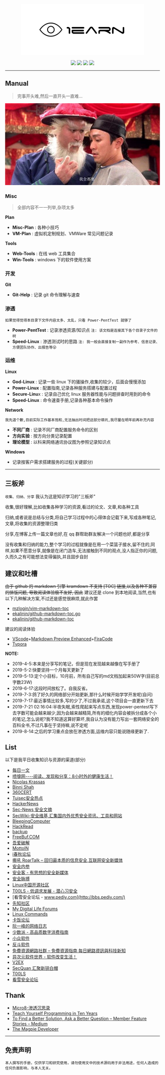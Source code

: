 <p align="center">
    <img src=".//img/logo.png">
</p>

<p align="center">
    <img src="https://img.shields.io/badge/Category-knowledge-red.svg">
    <img src="https://img.shields.io/badge/Branch-master-yellow.svg?longCache=true">
    <img src="https://img.shields.io/github/commit-activity/w/No-Github/1earn.svg?style=popout">
    <img src="https://img.shields.io/github/last-commit/No-Github/1earn.svg?style=popout">
</p>

---

## Manual

> 完事开头难,然后一直开头一直难...

<p align="center">
    <img src=".//img/readme.jpg">
</p>

### Misc

> 全部内容不一一列举,杂项太多

**Plan**
- **Misc-Plan** : 各种小技巧
- **VM-Plan** : 虚拟机定制规划、VMWare 常见问题记录

**Tools**
- **Web-Tools** : 在线 web 工具集合
- **Win-Tools** : windows 下的软件使用方案

### 开发

**Git**
- **Git-Help** : 记录 git 命令理解与速查

### 渗透
`如果觉得觉得本目录下文件内容太多、太乱，只看 Power-PentTest 就够了`

- **Power-PentTest** : 记录渗透资源/知识点 `注: 该文档是连接其下各个目录子文件的树`
- **Speed-Linux** : 渗透测试时的思路 `注: 我一般会直接复制一副作为参考、信息记录、方便团队协作、出报告等😜`

### 运维

**Linux**
- **God-Linux** : 记录一些 linux 下的骚操作,收集的较少，后面会慢慢添加
- **Power-Linux** : 配置指南,记录各种服务搭建与配置过程
- **Secure-Linu**x : 记录自己优化 linux 服务器性能与问题排查时用到的命令
- **Speed-Linux** : 命令速查手册,记录各种基本命令操作

**Network**

`我先道个歉,目前实际工作基本饱和,无法抽出时间把这部分填坑,我尽量在明年前再补充内容`

- **不同厂商** : 记录不同厂商配置服务命令的区别
- **方向实验** : 按方向分类记录配置
- **理论模型** : 以科来网络通讯协议图为参照记录知识点

**Windows**
- 记录按客户需求搭建服务的过程(关键部分)

---

## 三板斧

`收集、归纳、分享` 我认为这是知识学习的"三板斧"

收集,很好理解,比如收集各种学习的资源,看过的论文、文章,和各种工具

归纳,或者说是总结与分类,将自己学习过程中的心得体会记载下来,写成各种笔记,文章,将收集的资源整理归类

分享,在博客上传一篇文章也好,在 qq 群帮助群友解决一个问题也好,都是分享

没有收集和归纳的能力,整个学习的过程就像是在用一个菜篮子接水,留不住的,同样,如果不愿意分享,就像是在闭门造车,无法接触到不同的观点,没人指正你的问题,久而久之有可能想法变得偏执,并且固步自封

## 建议和吐槽

~~由于 github 的 markdown 引擎 kramdown 不支持 [TOC] 链接,以及各种不兼容的排版问题, 导致阅读体验极不友好, 因此~~ 建议还是 clone 到本地阅读,当然,也有以下几种解决方案,不过还是感觉很麻烦,就此作罢
- [mzlogin/vim-markdown-toc](https://github.com/mzlogin/vim-markdown-toc)
- [ekalinin/github-markdown-toc.go](https://github.com/ekalinin/github-markdown-toc.go)
- [ekalinin/github-markdown-toc](https://github.com/ekalinin/github-markdown-toc)

建议的阅读体验
- [VScode](https://code.visualstudio.com/)+[Markdown Preview Enhanced](https://marketplace.visualstudio.com/items?itemName=shd101wyy.markdown-preview-enhanced)+[FiraCode](https://github.com/tonsky/FiraCode)
- [Typora](https://www.typora.io/)

**NOTE:**
- 2019-4-5:本来是分享写的笔记，但是现在发现越来越像在写手册了
- 2019-5-2:快要坚持一个月每天更新了
- 2019-5-13:定个小目标，10月前，所有自己写的md文档加起来50W字(目前总字数23W)
- 2019-6-17:这段时间放松了。自我反省。
- 2019-7-3:鸽了好久的网络部分开始更新,那什么时候开始学学开发呢(自问)
- 2019-7-17:最近事情比较多,写的少了,不过我承诺,这个项目会一直更新下去
- 2019-7-21 02:16:04:半夜失眠,索性爬起来写点东西,发现power-pentest写下去字数可能会越来越少,因为会越来越精简,所有的细化内容会被拆分成各个小的笔记,怎么说呢?我不知道这算好算坏,我自认为没有能力写出一套网络安全的百科全书,不过凡事在于坚持嘛,说不定呢
- 2019-8-14:之后的学习重点会放在渗透方面,运维内容只能说随缘更新了.

## List

以下是我平日收集知识与资源的渠道(部分)
- [每日一文](https://meiriyiwen.com/)
- [喷嚏网----阅读、发现和分享：8小时外的健康生活！](https://www.dapenti.com/blog/index.asp)
- [Nicolas Krassas](https://twitter.com/Dinosn)
- [Binni Shah](https://twitter.com/binitamshah)
- [360CERT](https://cert.360.cn/daily)
- [Tuisec安全热点](https://paper.tuisec.win/)
- [HackerNews](http://hackernews.cc/)
- [Sec-News 安全文摘](http://wiki.ioin.in/)
- [SecWiki-安全维基,汇集国内外优秀安全资讯、工具和网站](https://www.sec-wiki.com/)
- [BleepingComputer](https://www.bleepingcomputer.com/)
- [HackRead](https://www.hackread.com/)
- [backup](https://4hou.win/wordpress/)
- [FreeBuf.COM](https://www.freebuf.com/)
- [吾爱破解](https://www.52pojie.cn/)
- [MottoIN](http://www.mottoin.com/)
- [i春秋论坛](https://bbs.ichunqiu.com/portal.php)
- [嘶吼 RoarTalk – 回归最本质的信息安全,互联网安全新媒体](http://www.4hou.com/)
- [安全内参](https://www.secrss.com/)
- [安全客 - 有思想的安全新媒体](http://bobao.360.cn/)
- [安全脉搏](https://www.secpulse.com/)
- [Linux中国开源社区](https://linux.cn/)
- [T00LS - 低调求发展 - 潜心习安全](https://www.t00ls.net/)
- [看雪安全论坛 - www.pediy.com](http://bbs.pediy.com/)
- [先知社区](https://xz.aliyun.com/)
- [My Digital Life Forums](https://forums.mydigitallife.net/)
- [Linux Commands](https://www.tecmint.com/category/linux-commands/)
- [卡饭论坛](https://bbs.kafan.cn/index.php)
- [阮一峰的网络日志](http://www.ruanyifeng.com/blog/)
- [少数派 - 高品质数字消费指南](https://sspai.com/)
- [小众软件](http://www.appinn.com/)
- [反斗软件](http://www.apprcn.com/)
- [免費資源網路社群 – 免費資源指南,每日網路資訊與科技新知](https://free.com.tw/)
- [异次元软件世界 - 软件改变生活！](http://www.iplaysoft.com/)
- [V2EX](https://www.v2ex.com/)
- [SecQuan 汇聚新锐白帽](https://www.secquan.org/)
- [T00LS](https://www.t00ls.net/)
- [看雪安全论坛](http://bbs.pediy.com/)

## Thank

- [Micro8-渗透沉思录](https://www.secpulse.com/archives/98814.html)
- [Teach Yourself Programming in Ten Years](http://norvig.com/21-days.html)
- [To Find a Better Solution, Ask a Better Question – Member Feature Stories – Medium](https://medium.com/s/story/to-find-a-better-solution-ask-a-better-question-3be7fee5af65)
- [The Magpie Developer](https://blog.codinghorror.com/the-magpie-developer/)

---

## 免责声明

`本人撰写的手册，仅供学习和研究使用，请勿使用文中的技术源码用于非法用途，任何人造成的任何负面影响，与本人无关。`